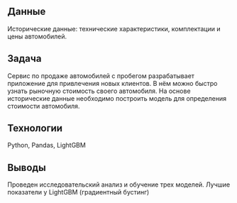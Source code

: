 ## Данные
Исторические данные: технические характеристики, комплектации и цены автомобилей.  

## Задача
Сервис по продаже автомобилей с пробегом  разрабатывает приложение для привлечения новых клиентов. В нём можно быстро узнать рыночную стоимость своего автомобиля. На основе исторические данные необходимо построить модель для определения стоимости автомобиля.  

## Технологии

Python, Pandas, LightGBM

## Выводы
Проведен исследовательский анализ и обучение трех моделей. Лучшие показатели у LightGBM (градиентный бустинг)
